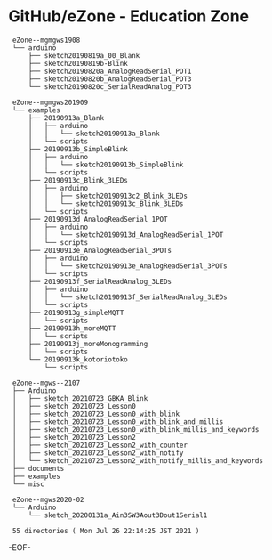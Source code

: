 # GitHub/eZone - Education Zone

     eZone--mgmgws1908
     └── arduino
         ├── sketch20190819a_00_Blank
         ├── sketch20190819b-Blink
         ├── sketch20190820a_AnalogReadSerial_POT1
         ├── sketch20190820b_AnalogReadSerial_POT3
         └── sketch20190820c_SerialReadAnalog_POT3

     eZone--mgmgws201909
     └── examples
         ├── 20190913a_Blank
         │   ├── arduino
         │   │   └── sketch20190913a_Blank
         │   └── scripts
         ├── 20190913b_SimpleBlink
         │   ├── arduino
         │   │   └── sketch20190913b_SimpleBlink
         │   └── scripts
         ├── 20190913c_Blink_3LEDs
         │   ├── arduino
         │   │   ├── sketch20190913c2_Blink_3LEDs
         │   │   └── sketch20190913c_Blink_3LEDs
         │   └── scripts
         ├── 20190913d_AnalogReadSerial_1POT
         │   ├── arduino
         │   │   └── sketch20190913d_AnalogReadSerial_1POT
         │   └── scripts
         ├── 20190913e_AnalogReadSerial_3POTs
         │   ├── arduino
         │   │   └── sketch20190913e_AnalogReadSerial_3POTs
         │   └── scripts
         ├── 20190913f_SerialReadAnalog_3LEDs
         │   ├── arduino
         │   │   └── sketch20190913f_SerialReadAnalog_3LEDs
         │   └── scripts
         ├── 20190913g_simpleMQTT
         │   └── scripts
         ├── 20190913h_moreMQTT
         │   └── scripts
         ├── 20190913j_moreMonogramming
         │   └── scripts
         └── 20190913k_kotoriotoko
             └── scripts

     eZone--mgws--2107
     ├── Arduino
     │   ├── sketch_20210723_GBKA_Blink
     │   ├── sketch_20210723_Lesson0
     │   ├── sketch_20210723_Lesson0_with_blink
     │   ├── sketch_20210723_Lesson0_with_blink_and_millis
     │   ├── sketch_20210723_Lesson0_with_blink_millis_and_keywords
     │   ├── sketch_20210723_Lesson2
     │   ├── sketch_20210723_Lesson2_with_counter
     │   ├── sketch_20210723_Lesson2_with_notify
     │   └── sketch_20210723_Lesson2_with_notify_millis_and_keywords
     ├── documents
     ├── examples
     └── misc

     eZone--mgws2020-02
     └── Arduino
         └── sketch_20200131a_Ain3SW3Aout3Dout1Serial1
     
     55 directories ( Mon Jul 26 22:14:25 JST 2021 )

<!---

====

## Overview

eZone中のフォルダ/ファイルについての一般的な情報提供する．

Providing general information for the files and folders in the "eZone".

## Description

(See 00README.txt)

## Requirement

none.

## Usage

none.

## Installation

none.

## References

none.

## Licence

undefined.

## Author

[hohno-46466](https://github.com/hohno-46466) (@hohno_at_kuimc)

Thu Apr  9 14:57:40 JST 2020

-->

-EOF-
